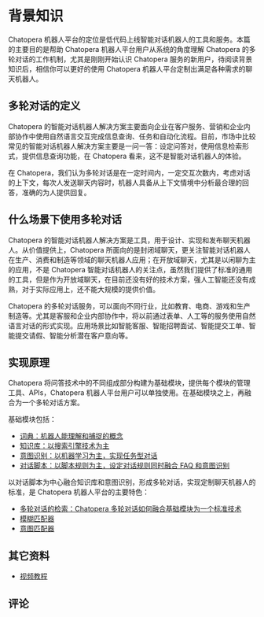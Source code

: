 # 背景知识


Chatopera 机器人平台的定位是低代码上线智能对话机器人的工具和服务。本篇的主要目的是帮助 Chatopera 机器人平台用户从系统的角度理解 Chatopera 的多轮对话的工作机制，尤其是刚刚开始认识 Chatopera 服务的新用户，待阅读背景知识后，相信你可以更好的使用 Chatopera 机器人平台定制出满足各种需求的聊天机器人。

## 多轮对话的定义

Chatopera 的智能对话机器人解决方案主要面向企业在客户服务、营销和企业内部协作中使用自然语言交互完成信息查询、任务和自动化流程。目前，市场中比较常见的智能对话机器人解决方案主要是一问一答：设定问答对，使用信息检索形式，提供信息查询功能，在 Chatopera 看来，这不是智能对话机器人的体验。

在 Chatopera，我们认为多轮对话是在一定时间内，一定交互次数内，考虑对话的上下文，每次人发送聊天内容时，机器人具备从上下文情境中分析最合理的回答，准确的为人提供回复。

## 什么场景下使用多轮对话

Chatopera 的智能对话机器人解决方案是工具，用于设计、实现和发布聊天机器人。从价值提供上，Chatopera 所面向的是封闭域聊天，更关注智能对话机器人在生产、消费和制造等领域的聊天机器人应用；在开放域聊天，尤其是以闲聊为主的应用，不是 Chatopera 智能对话机器人的关注点，虽然我们提供了标准的通用的工具，但是作为开放域聊天，在目前还没有好的技术方案，强人工智能还没有成熟，对于实际应用上，还不能大规模的提供价值。

Chatopera 的多轮对话服务，可以面向不同行业，比如教育、电商、游戏和生产制造等。尤其是客服和企业内部协作中，将以前通过表单、人工等的服务使用自然语言对话的形式实现。应用场景比如智能客服、智能招聘面试、智能提交工单、智能提交请假、智能分析潜在客户意向等。

## 实现原理

Chatopera 将问答技术中的不同组成部分构建为基础模块，提供每个模块的管理工具、APIs，Chatopera 机器人平台用户可以单独使用。在基础模块之上，再融合为一个多轮对话方案。

基础模块包括：

* [词典：机器人能理解和捕捉的概念](dicts.md)
* [知识库：以搜索引擎技术为主](faq.md)
* [意图识别：以机器学习为主，实现任务型对话](intent.md)
* [对话脚本：以脚本规则为主，设定对话规则同时融合 FAQ 和意图识别](scripts.md)

以对话脚本为中心融合知识库和意图识别，形成多轮对话，实现定制聊天机器人的标准，是 Chatopera 机器人平台的主要特色：

* [多轮对话的检索：Chatopera 多轮对话如何融合基础模块为一个标准技术](query.md)
* [模糊匹配器](gambit-like.md)
* [意图匹配器](gambit-intent.md)


## 其它资料

* [视频教程](webinars.md)

## 评论

<script src="https://utteranc.es/client.js"
        repo="chatopera/docs"
        issue-term="pathname"
        label="Comment"
        theme="github-light"
        crossorigin="anonymous"
        async>
</script>
